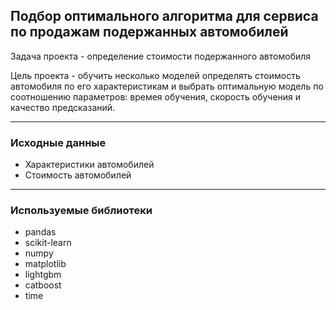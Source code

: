 ## Подбор оптимального алгоритма для сервиса по продажам подержанных автомобилей 

Задача проекта - определение стоимости подержанного автомобиля

Цель проекта - обучить несколько моделей определять стоимость автомобиля по его характеристикам 
и выбрать оптимальную модель по соотношению параметров: времея обучения, скорость обучения и качество предсказаний.

___
### Исходные данные

* Характеристики автомобилей
* Стоимость автомобилей

___
### Используемые библиотеки
- pandas
- scikit-learn
- numpy
- matplotlib
- lightgbm
- catboost
- time
